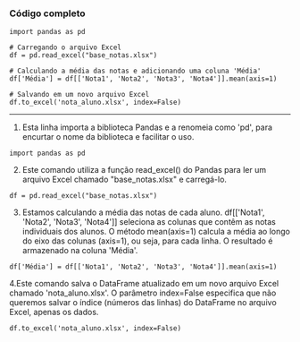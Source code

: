 
### Código completo 
```
import pandas as pd

# Carregando o arquivo Excel
df = pd.read_excel("base_notas.xlsx")

# Calculando a média das notas e adicionando uma coluna 'Média'
df['Média'] = df[['Nota1', 'Nota2', 'Nota3', 'Nota4']].mean(axis=1)

# Salvando em um novo arquivo Excel
df.to_excel('nota_aluno.xlsx', index=False)

```

---

1. Esta linha importa a biblioteca Pandas e a renomeia como 'pd',
para encurtar o nome da biblioteca e facilitar o uso.
```
import pandas as pd
```

2. Este comando utiliza a função read_excel() do Pandas para ler um arquivo Excel chamado "base_notas.xlsx" e carregá-lo.
```
df = pd.read_excel("base_notas.xlsx")
```

3. Estamos calculando a média das notas de cada aluno. df[['Nota1', 'Nota2', 'Nota3', 'Nota4']] seleciona as colunas que contêm as notas individuais dos alunos. O método mean(axis=1) calcula a média ao longo do eixo das colunas (axis=1), ou seja, para cada linha. O resultado é armazenado na coluna 'Média'.
```
df['Média'] = df[['Nota1', 'Nota2', 'Nota3', 'Nota4']].mean(axis=1)
```

4.Este comando salva o DataFrame atualizado em um novo arquivo Excel chamado 'nota_aluno.xlsx'. O parâmetro index=False especifica que não queremos salvar o índice (números das linhas) do DataFrame no arquivo Excel, apenas os dados.
```
df.to_excel('nota_aluno.xlsx', index=False)
```
